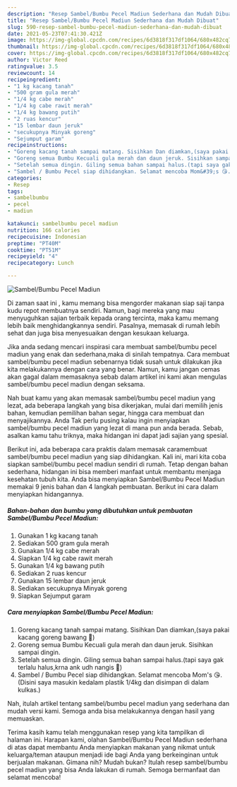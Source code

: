 ```yaml
---
description: "Resep Sambel/Bumbu Pecel Madiun Sederhana dan Mudah Dibuat"
title: "Resep Sambel/Bumbu Pecel Madiun Sederhana dan Mudah Dibuat"
slug: 590-resep-sambel-bumbu-pecel-madiun-sederhana-dan-mudah-dibuat
date: 2021-05-23T07:41:30.421Z
image: https://img-global.cpcdn.com/recipes/6d3818f317df1064/680x482cq70/sambelbumbu-pecel-madiun-foto-resep-utama.jpg
thumbnail: https://img-global.cpcdn.com/recipes/6d3818f317df1064/680x482cq70/sambelbumbu-pecel-madiun-foto-resep-utama.jpg
cover: https://img-global.cpcdn.com/recipes/6d3818f317df1064/680x482cq70/sambelbumbu-pecel-madiun-foto-resep-utama.jpg
author: Victor Reed
ratingvalue: 3.5
reviewcount: 14
recipeingredient:
- "1 kg kacang tanah"
- "500 gram gula merah"
- "1/4 kg cabe merah"
- "1/4 kg cabe rawit merah"
- "1/4 kg bawang putih"
- "2 ruas kencur"
- "15 lembar daun jeruk"
- "secukupnya Minyak goreng"
- "Sejumput garam"
recipeinstructions:
- "Goreng kacang tanah sampai matang. Sisihkan Dan diamkan,(saya pakai kacang goreng bawang 🤭)"
- "Goreng semua Bumbu Kecuali gula merah dan daun jeruk. Sisihkan sampai dingin."
- "Setelah semua dingin. Giling semua bahan sampai halus.(tapi saya gak terlalu halus,krna ank udh nangis 🤪)"
- "Sambel / Bumbu Pecel siap dihidangkan. Selamat mencoba Mom&#39;s 😘.(Disini saya masukin kedalam plastik 1/4kg dan disimpan di dalam kulkas.)"
categories:
- Resep
tags:
- sambelbumbu
- pecel
- madiun

katakunci: sambelbumbu pecel madiun 
nutrition: 166 calories
recipecuisine: Indonesian
preptime: "PT40M"
cooktime: "PT51M"
recipeyield: "4"
recipecategory: Lunch

---
```



![Sambel/Bumbu Pecel Madiun](https://img-global.cpcdn.com/recipes/6d3818f317df1064/680x482cq70/sambelbumbu-pecel-madiun-foto-resep-utama.jpg)

Di zaman  saat ini , kamu memang bisa mengorder makanan siap saji tanpa kudu repot membuatnya sendiri. Namun, bagi mereka yang mau menyuguhkan sajian terbaik kepada orang tercinta, maka kamu memang lebih baik menghidangkannya sendiri. Pasalnya, memasak di rumah lebih sehat dan juga bisa menyesuaikan dengan kesukaan keluarga.

Jika anda sedang mencari inspirasi cara membuat sambel/bumbu pecel madiun yang enak dan sederhana,maka di sinilah tempatnya. Cara membuat sambel/bumbu pecel madiun  sebenarnya tidak susah untuk dilakukan jika kita melakukannya dengan cara yang benar. Namun, kamu jangan cemas akan gagal dalam memasaknya 
sebab dalam artikel ini kami akan mengulas sambel/bumbu pecel madiun dengan seksama.  



Nah buat kamu yang akan memasak sambel/bumbu pecel madiun yang lezat, ada beberapa langkah yang bisa dikerjakan, mulai dari memilih jenis bahan, kemudian pemilihan bahan segar, hingga cara membuat dan menyajikannya. Anda Tak perlu pusing kalau ingin menyiapkan sambel/bumbu pecel madiun yang lezat di mana pun anda berada. Sebab, asalkan kamu  tahu triknya, maka hidangan ini dapat jadi sajian yang spesial.

Berikut ini, ada beberapa cara praktis  dalam memasak caramembuat sambel/bumbu pecel madiun yang siap dihidangkan. Kali ini, mari kita coba siapkan sambel/bumbu pecel madiun sendiri di rumah. Tetap dengan bahan sederhana, hidangan ini bisa memberi manfaat untuk membantu menjaga kesehatan tubuh kita. Anda bisa menyiapkan Sambel/Bumbu Pecel Madiun memakai 9 jenis bahan dan 4 langkah pembuatan. Berikut ini cara dalam menyiapkan hidangannya.

<!--inarticleads1-->

##### Bahan-bahan dan bumbu yang dibutuhkan untuk pembuatan Sambel/Bumbu Pecel Madiun:

1. Gunakan 1 kg kacang tanah
1. Sediakan 500 gram gula merah
1. Gunakan 1/4 kg cabe merah
1. Siapkan 1/4 kg cabe rawit merah
1. Gunakan 1/4 kg bawang putih
1. Sediakan 2 ruas kencur
1. Gunakan 15 lembar daun jeruk
1. Sediakan secukupnya Minyak goreng
1. Siapkan Sejumput garam




<!--inarticleads2-->

##### Cara menyiapkan Sambel/Bumbu Pecel Madiun:

1. Goreng kacang tanah sampai matang. Sisihkan Dan diamkan,(saya pakai kacang goreng bawang 🤭)
1. Goreng semua Bumbu Kecuali gula merah dan daun jeruk. Sisihkan sampai dingin.
1. Setelah semua dingin. Giling semua bahan sampai halus.(tapi saya gak terlalu halus,krna ank udh nangis 🤪)
1. Sambel / Bumbu Pecel siap dihidangkan. Selamat mencoba Mom&#39;s 😘.(Disini saya masukin kedalam plastik 1/4kg dan disimpan di dalam kulkas.)




Nah, itulah artikel tentang  sambel/bumbu pecel madiun  yang sederhana dan mudah versi kami. Semoga anda bisa melakukannya dengan hasil yang memuaskan. 

Terima kasih kamu telah menggunakan resep yang kita tampilkan di halaman ini. Harapan kami, olahan  Sambel/Bumbu Pecel Madiun sederhana di atas dapat membantu Anda menyiapkan makanan yang nikmat untuk keluarga/teman ataupun menjadi ide bagi Anda yang berkeinginan untuk berjualan makanan. Gimana nih? Mudah bukan? Itulah resep sambel/bumbu pecel madiun yang bisa Anda lakukan di rumah. Semoga bermanfaat dan selamat mencoba!

